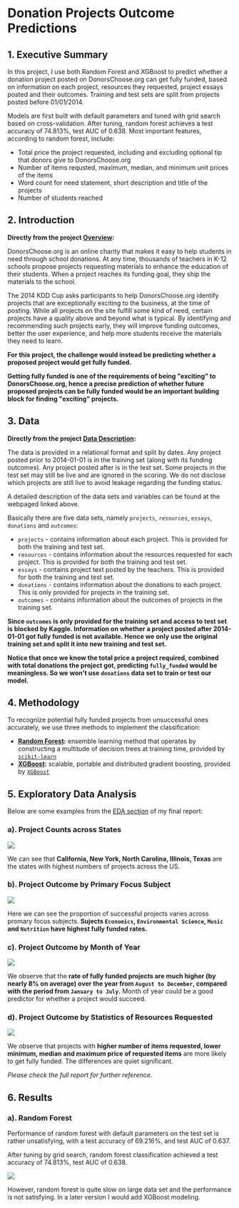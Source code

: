 Donation Projects Outcome Predictions
=======================================

## 1. Executive Summary

In this project, I use both Random Forest and XGBoost to predict whether a donation project posted on DonorsChoose.org can get fully funded, based on information on each project, resources they requested, project essays posted and their outcomes. Training and test sets are split from projects posted before 01/01/2014.

Models are first built with default parameters and tuned with grid search based on cross-validation. After tuning, random forest achieves a test accuracy of 74.813%, test AUC of 0.638. Most important features, according to random forest, include:

* Total price the project requested, including and excluding optional tip that donors give to DonorsChoose.org
* Number of items requsted, maximum, median, and minimum unit prices of the items
* Word count for need statement, short description and title of the projects
* Number of students reached


## 2. Introduction

**Directly from the project [Overview](https://www.kaggle.com/c/kdd-cup-2014-predicting-excitement-at-donors-choose):**

DonorsChoose.org is an online charity that makes it easy to help students in need through school donations. At any time, thousands of teachers in K-12 schools propose projects requesting materials to enhance the education of their students. When a project reaches its funding goal, they ship the materials to the school.

The 2014 KDD Cup asks participants to help DonorsChoose.org identify projects that are exceptionally exciting to the business, at the time of posting. While all projects on the site fulfill some kind of need, certain projects have a quality above and beyond what is typical. By identifying and recommending such projects early, they will improve funding outcomes, better the user experience, and help more students receive the materials they need to learn.

**For this project, the challenge would instead be predicting whether a proposed project would get fully funded.**

**Getting fully funded is one of the requirements of being "exciting" to DonorsChoose.org, hence a precise prediction of whether future proposed projects can be fully funded would be an important building block for finding "exciting" projects.**


## 3. Data

**Directly from the project [Data Description](https://www.kaggle.com/c/kdd-cup-2014-predicting-excitement-at-donors-choose/data):**

The data is provided in a relational format and split by dates. Any project posted prior to 2014-01-01 is in the training set (along with its funding outcomes). Any project posted after is in the test set. Some projects in the test set may still be live and are ignored in the scoring. We do not disclose which projects are still live to avoid leakage regarding the funding status.

A detailed description of the data sets and variables can be found at the webpaged linked above.

Basically there are five data sets, namely `projects`, `resources`, `essays`, `donations` and `outcomes`:

* `projects` - contains information about each project. This is provided for both the training and test set.
* `resources` - contains information about the resources requested for each project. This is provided for both the training and test set.
* `essays` - contains project text posted by the teachers. This is provided for both the training and test set.
* `donations` - contains information about the donations to each project. This is only provided for projects in the training set.
* `outcomes` - contains information about the outcomes of projects in the training set.

**Since `outcomes` is only provided for the training set and access to test set is blocked by Kaggle. Information on whether a project posted after 2014-01-01 got fully funded is not available. Hence we only use the original training set and split it into new training and test set.**

**Notice that once we know the total price a project required, combined with total donations the project got, predicting `fully_funded` would be meaningless. So we won't use `donations` data set to train or test our model.**


## 4. Methodology

To recognize potential fully funded projects from unsuccessful ones accurately, we use three methods to implement the classification:

* __[Random Forest](https://en.wikipedia.org/wiki/Random_forest):__  ensemble learning method that operates by constructing a multitude of decision trees at training time, provided by [`scikit-learn`](https://scikit-learn.org/stable/)
* __[XGBoost](https://en.wikipedia.org/wiki/XGBoost):__ scalable, portable and distributed gradient boosting, provided by [`XGBoost`](https://xgboost.readthedocs.io/en/latest/)


## 5. Exploratory Data Analysis

Below are some examples from the [EDA section](https://render.githubusercontent.com/view/ipynb?commit=bfebd33c604a6a184b1aab5074da69e4598a35fa&enc_url=68747470733a2f2f7261772e67697468756275736572636f6e74656e742e636f6d2f4b756e797548652f446f6e6174696f6e2d50726f6a656374732d4f7574636f6d652d50726564696374696f6e732f626665626433336336303461366131383462316161623530373464613639653435393861333566612f50726564696374696e672532304f7574636f6d65732532306f66253230446f6e6174696f6e25323050726f6a656374732e6970796e62&nwo=KunyuHe%2FDonation-Projects-Outcome-Predictions&path=Predicting+Outcomes+of+Donation+Projects.ipynb&repository_id=164807280&repository_type=Repository#Exploratory-Data-Analysis) of my final report:

### a). Project Counts across States

![](https://github.com/KunyuHe/Donation-Projects-Outcome-Predictions/blob/master/EDA_outputs/by_state.png)

We can see that **California, New York, North Carolina, Illinois, Texas** are the states with highest numbers of projects across the US.

### b). Project Outcome by Primary Focus Subject

![](https://github.com/KunyuHe/Donation-Projects-Outcome-Predictions/blob/master/EDA_outputs/subject_areas.png)

Here we can see the proportion of successful projects varies across promary focus subjects. **Sujects `Economics`, `Environmental Science`, `Music` and `Nutrition` have highest fully funded rates.**

### c). Project Outcome by Month of Year

![](https://github.com/KunyuHe/Donation-Projects-Outcome-Predictions/blob/master/EDA_outputs/month_of_year.png)

We observe that the **rate of fully funded projects are much higher (by nearly 8% on average) over the year from `August to December`, compared with the period from `January to July`.** Month of year could be a good predictor for whether a project would succeed.

### d). Project Outcome by Statistics of Resources Requested

![](https://github.com/KunyuHe/Donation-Projects-Outcome-Predictions/blob/master/EDA_outputs/resouces.png)

We observe that projects with **higher number of items requested, lower minimum, median and maximum price of requested items** are more likely to get fully funded. The differences are quiet significant.

*Please check the full report for further reference.*


## 6. Results

### a). Random Forest

Performance of random forest with default parameters on the test set is rather unsatisfying, with a test accuracy of 69.216%, and test AUC of 0.637.

After tuning by grid search, random forest classification achieved a test accuracy of 74.813%, test AUC of 0.638.

![](https://github.com/KunyuHe/Donation-Projects-Outcome-Predictions/blob/master/EDA_outputs/important_features.png)

However, random forest is quite slow on large data set and the performance is not satisfying. In a later version I would add XGBoost modeling.
